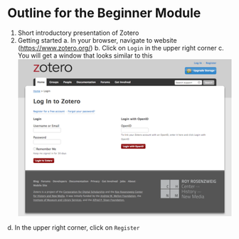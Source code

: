 # Outline for the Beginner Module

1. Short introductory presentation of Zotero
2. Getting started
a. In your browser, navigate to website (https://www.zotero.org/)
b. Click on `Login` in the upper right corner
c. You will get a window that looks similar to this
![Zotero.org login page](/images/snapshot_zotero_login.png)
<!-- <img src="/images/snapshot_zotero_login.png" alt="Zotero.org login page" width="400"/> -->
d. In the upper right corner, click on `Register`  
<!-- <img src="/images/snapshot_zotero_register.png" alt="Zotero.org register form" width="400"/> -->

  
  
<!--stackedit_data:
eyJoaXN0b3J5IjpbMTU3NDgxMjA2MV19
-->